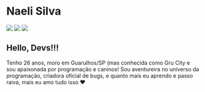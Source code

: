 # Naeli Silva 

<div>
<a href="https://www.instagram.com/nae.sl/" target="_blank"><img loading="lazy" src="https://img.shields.io/badge/-Instagram-%23E4405F?style=for-the-badge&logo=instagram&logoColor=white" target="_blank"></a>
<a href = "mailto:naelisilva15@gmail.com"><img loading="lazy" src="https://img.shields.io/badge/Gmail-D14836?style=for-the-badge&logo=gmail&logoColor=white" target="_blank"></a>
<a href="https://www.linkedin.com/in/naeli-silva-a40515126/" target="_blank"><img loading="lazy" src="https://img.shields.io/badge/-LinkedIn-%230077B5?style=for-the-badge&logo=linkedin&logoColor=white" target="_blank"></a>   
</div>

## Hello, Devs!!!
Tenho 26 anos, moro em Guarulhos/SP (mas conhecida como Gru City e sou apaixonada por programação e caninos! Sou aventureira no universo da programação, criadora oficial de bugs, e quanto mais eu aprendo e passo raiva, mais eu amo tudo isso ❤

